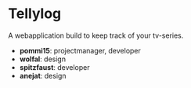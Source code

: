 # Tellylog
A webapplication build to keep track of your tv-series.
* **pommi15**: projectmanager, developer
* **wolfal**: design
* **spitzfaust**: developer
* **anejat**: design